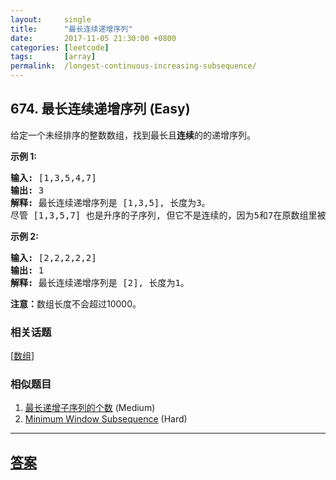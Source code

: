 ```yaml
---
layout:     single
title:      "最长连续递增序列"
date:       2017-11-05 21:30:00 +0800
categories: [leetcode]
tags:       [array]
permalink:  /longest-continuous-increasing-subsequence/
---
```


## 674. 最长连续递增序列 (Easy)

<p>给定一个未经排序的整数数组，找到最长且<strong>连续</strong>的的递增序列。</p>

<p><strong>示例 1:</strong></p>

<pre>
<strong>输入:</strong> [1,3,5,4,7]
<strong>输出:</strong> 3
<strong>解释:</strong> 最长连续递增序列是 [1,3,5], 长度为3。
尽管 [1,3,5,7] 也是升序的子序列, 但它不是连续的，因为5和7在原数组里被4隔开。 
</pre>

<p><strong>示例 2:</strong></p>

<pre>
<strong>输入:</strong> [2,2,2,2,2]
<strong>输出:</strong> 1
<strong>解释:</strong> 最长连续递增序列是 [2], 长度为1。
</pre>

<p><strong>注意：</strong>数组长度不会超过10000。</p>

### 相关话题
  [[数组](https://github.com/openset/leetcode/tree/master/tag/array/README.md)]

### 相似题目
  1. [最长递增子序列的个数](/number-of-longest-increasing-subsequence) (Medium)
  1. [Minimum Window Subsequence](/minimum-window-subsequence) (Hard)

---

## [答案](https://github.com/openset/leetcode/tree/master/problems/longest-continuous-increasing-subsequence)
